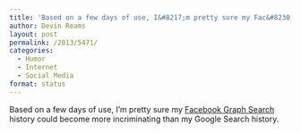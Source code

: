 ```yaml
---
title: 'Based on a few days of use, I&#8217;m pretty sure my Fac&#8230;'
author: Devin Reams
layout: post
permalink: /2013/5471/
categories:
  - Humor
  - Internet
  - Social Media
format: status
---
```

Based on a few days of use, I&#8217;m pretty sure my [Facebook Graph Search][1] history could become more incriminating than my Google Search history.

 [1]: https://www.facebook.com/about/graphsearch